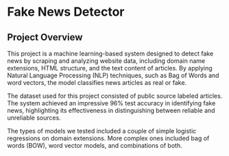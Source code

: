 # Fake News Detector

## Project Overview
This project is a machine learning-based system designed to detect fake news by scraping and analyzing website data, including domain name extensions, HTML structure, and the text content of articles. By applying Natural Language Processing (NLP) techniques, such as Bag of Words and word vectors, the model classifies news articles as real or fake.

The dataset used for this project consisted of public source labeled articles. The system achieved an impressive 96% test accuracy in identifying fake news, highlighting its effectiveness in distinguishing between reliable and unreliable sources.

The types of models we tested included a couple of simple logistic regressions on domain extensions. More complex ones included bag of words (BOW), word vector models, and combinations of both.
